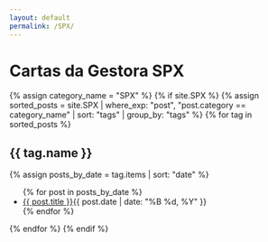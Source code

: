 ```yaml
---
layout: default
permalink: /SPX/
---
```


<h1>Cartas da Gestora SPX</h1>
{% assign category_name = "SPX" %}
{% if site.SPX %}
{% assign sorted_posts = site.SPX | where_exp: "post", "post.category == category_name" | sort: "tags" | group_by: "tags" %}
{% for tag in sorted_posts %}
<h2>{{ tag.name }}</h2>
{% assign posts_by_date = tag.items | sort: "date" %}
<ul>
{% for post in posts_by_date %}
<li><a href="{{ post.url | relative_url }}">{{ post.title }}</a><span>{{ post.date | date: "%B %d, %Y" }}</span></li>
{% endfor %}
</ul>
{% endfor %}
{% endif %}
